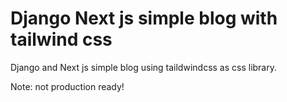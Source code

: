 # Django Next js simple blog with tailwind css

Django and Next js simple blog using taildwindcss as css library.

Note: not production ready!